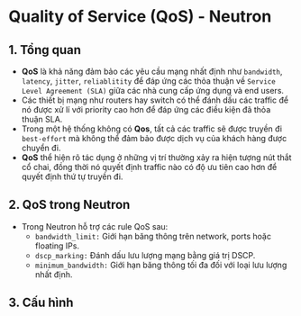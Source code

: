 # Quality of Service (QoS) - Neutron
## 1. Tổng quan
- **QoS** là khả năng đảm bảo các yêu cầu mạng nhất định như `bandwidth`, `latency`, `jitter`, `reliablitity` để đáp ứng các thỏa thuận về `Service Level Agreement (SLA)` giữa các nhà cung cấp ứng dụng và end users.
- Các thiết bị mạng như routers hay switch có thể đánh dấu các traffic để nó được xử lí với priority cao hơn để đáp ứng các điều kiện đã thỏa thuận SLA.
- Trong một hệ thống không có **Qos**, tất cả các traffic sẽ được truyền đi `best-effort` mà không thể đảm bảo được dịch vụ của khách hàng được chuyển đi.
- **QoS** thể hiện rõ tác dụng ở những vị trí thường xảy ra hiện tượng nút thắt cổ chai, đồng thời nó quyết định traffic nào có độ ưu tiên cao hơn để quyết định thứ tự truyền đi.

## 2. QoS trong Neutron
- Trong Neutron hỗ trợ các rule QoS sau:
  + `bandwidth_limit:` Giới hạn băng thông trên network, ports hoặc floating IPs.
  + `dscp_marking:` Đánh dấu lưu lượng mạng bằng giá trị DSCP.
  + `minimum_bandwidth:` Giới hạn băng thông tối đa đối với loại lưu lượng nhất định.

## 3. Cấu hình 